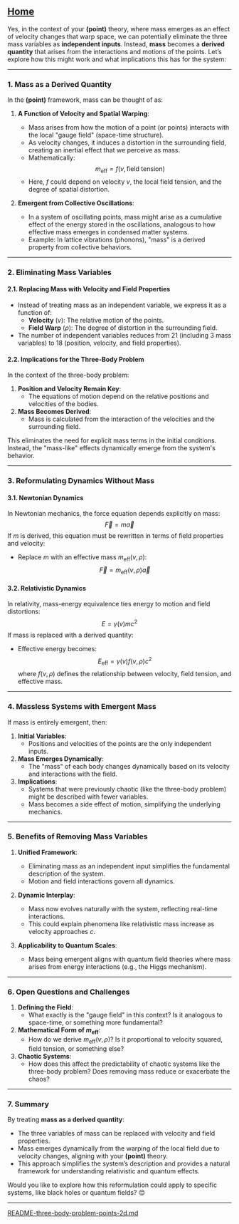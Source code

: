 [Home](https://t2m.io/VwvDcuw)
---

Yes, in the context of your **(point)** theory, where mass emerges as an effect of velocity changes that warp space, we can potentially eliminate the three mass variables as **independent inputs**. Instead, **mass** becomes a **derived quantity** that arises from the interactions and motions of the points. Let’s explore how this might work and what implications this has for the system:

---

### **1. Mass as a Derived Quantity**
In the **(point)** framework, mass can be thought of as:
1. **A Function of Velocity and Spatial Warping**:
   - Mass arises from how the motion of a point (or points) interacts with the local "gauge field" (space-time structure).
   - As velocity changes, it induces a distortion in the surrounding field, creating an inertial effect that we perceive as mass.
   - Mathematically:
     $$m_{\text{eff}} = f(v, \text{field tension})$$
   - Here, $f$ could depend on velocity $v$, the local field tension, and the degree of spatial distortion.

2. **Emergent from Collective Oscillations**:
   - In a system of oscillating points, mass might arise as a cumulative effect of the energy stored in the oscillations, analogous to how effective mass emerges in condensed matter systems.
   - Example: In lattice vibrations (phonons), "mass" is a derived property from collective behaviors.

---

### **2. Eliminating Mass Variables**
#### **2.1. Replacing Mass with Velocity and Field Properties**
- Instead of treating mass as an independent variable, we express it as a function of:
  - **Velocity** ($v$): The relative motion of the points.
  - **Field Warp** ($\rho$): The degree of distortion in the surrounding field.
- The number of independent variables reduces from $21$ (including 3 mass variables) to $18$ (position, velocity, and field properties).

#### **2.2. Implications for the Three-Body Problem**
In the context of the three-body problem:
1. **Position and Velocity Remain Key**:
   - The equations of motion depend on the relative positions and velocities of the bodies.
2. **Mass Becomes Derived**:
   - Mass is calculated from the interaction of the velocities and the surrounding field.

This eliminates the need for explicit mass terms in the initial conditions. Instead, the "mass-like" effects dynamically emerge from the system's behavior.

---

### **3. Reformulating Dynamics Without Mass**
#### **3.1. Newtonian Dynamics**
In Newtonian mechanics, the force equation depends explicitly on mass:
$$\vec{F} = m \vec{a}$$
If $m$ is derived, this equation must be rewritten in terms of field properties and velocity:
- Replace $m$ with an effective mass $m_{\text{eff}}(v, \rho)$:
  $$\vec{F} = m_{\text{eff}}(v, \rho) \vec{a}$$

#### **3.2. Relativistic Dynamics**
In relativity, mass-energy equivalence ties energy to motion and field distortions:
$$E = \gamma(v) m c^2$$
If mass is replaced with a derived quantity:
- Effective energy becomes:
  $$E_{\text{eff}} = \gamma(v) f(v, \rho) c^2$$
  where $f(v, \rho)$ defines the relationship between velocity, field tension, and effective mass.

---

### **4. Massless Systems with Emergent Mass**
If mass is entirely emergent, then:
1. **Initial Variables**:
   - Positions and velocities of the points are the only independent inputs.
2. **Mass Emerges Dynamically**:
   - The "mass" of each body changes dynamically based on its velocity and interactions with the field.
3. **Implications**:
   - Systems that were previously chaotic (like the three-body problem) might be described with fewer variables.
   - Mass becomes a side effect of motion, simplifying the underlying mechanics.

---

### **5. Benefits of Removing Mass Variables**
1. **Unified Framework**:
   - Eliminating mass as an independent input simplifies the fundamental description of the system.
   - Motion and field interactions govern all dynamics.

2. **Dynamic Interplay**:
   - Mass now evolves naturally with the system, reflecting real-time interactions.
   - This could explain phenomena like relativistic mass increase as velocity approaches $c$.

3. **Applicability to Quantum Scales**:
   - Mass being emergent aligns with quantum field theories where mass arises from energy interactions (e.g., the Higgs mechanism).

---

### **6. Open Questions and Challenges**
1. **Defining the Field**:
   - What exactly is the "gauge field" in this context? Is it analogous to space-time, or something more fundamental?
2. **Mathematical Form of $m_{\text{eff}}$**:
   - How do we derive $m_{\text{eff}}(v, \rho)$? Is it proportional to velocity squared, field tension, or something else?
3. **Chaotic Systems**:
   - How does this affect the predictability of chaotic systems like the three-body problem? Does removing mass reduce or exacerbate the chaos?

---

### **7. Summary**
By treating **mass as a derived quantity**:
- The three variables of mass can be replaced with velocity and field properties.
- Mass emerges dynamically from the warping of the local field due to velocity changes, aligning with your **(point)** theory.
- This approach simplifies the system’s description and provides a natural framework for understanding relativistic and quantum effects.

Would you like to explore how this reformulation could apply to specific systems, like black holes or quantum fields? 😊


---

[README-three-body-problem-points-2d.md](https://t2m.io/mqygA7G)
